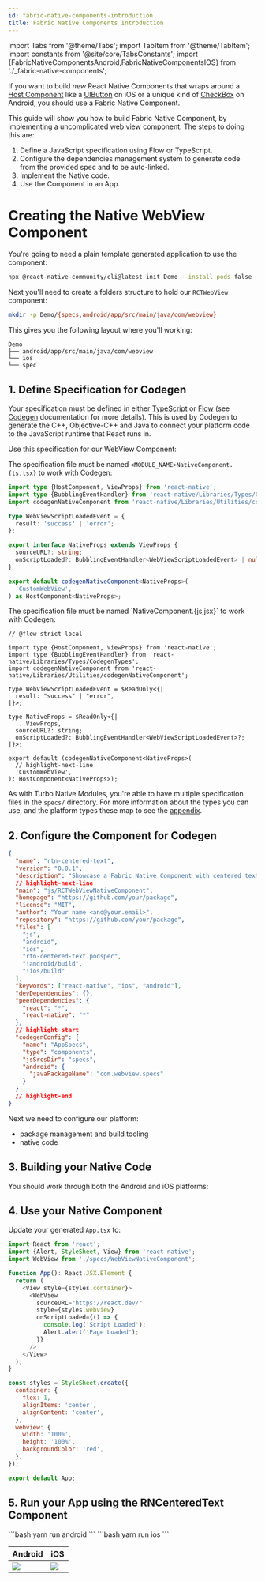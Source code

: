 ```yaml
---
id: fabric-native-components-introduction
title: Fabric Native Components Introduction
---
```


import Tabs from '@theme/Tabs';
import TabItem from '@theme/TabItem';
import constants from '@site/core/TabsConstants';
import {FabricNativeComponentsAndroid,FabricNativeComponentsIOS} from './\_fabric-native-components';

If you want to build _new_ React Native Components that wraps around a [Host Component](https://reactnative.dev/architecture/glossary#host-view-tree-and-host-view) like a [UIButton](https://developer.apple.com/documentation/uikit/uibutton?language=objc) on iOS or a unique kind of [CheckBox](https://developer.android.com/reference/androidx/appcompat/widget/AppCompatCheckBox) on Android, you should use a Fabric Native Component.

This guide will show you how to build Fabric Native Component, by implementing a uncomplicated web view component. The steps to doing this are:

1. Define a JavaScript specification using Flow or TypeScript.
2. Configure the dependencies management system to generate code from the provided spec and to be auto-linked.
3. Implement the Native code.
4. Use the Component in an App.

# Creating the Native WebView Component

You're going to need a plain template generated application to use the component:

```bash
npx @react-native-community/cli@latest init Demo --install-pods false
```

Next you'll need to create a folders structure to hold our `RCTWebView` component:

```bash
mkdir -p Demo/{specs,android/app/src/main/java/com/webview}
```

This gives you the following layout where you'll working:

```
Demo
├── android/app/src/main/java/com/webview
└── ios
└── spec
```

## 1. Define Specification for Codegen

Your specification must be defined in either [TypeScript](https://www.typescriptlang.org/) or [Flow](https://flow.org/) (see [Codegen](the-new-architecture/what-is-codegen) documentation for more details). This is used by Codegen to generate the C++, Objective-C++ and Java to connect your platform code to the JavaScript runtime that React runs in.

Use this specification for our WebView Component:

<Tabs groupId="language" queryString defaultValue={constants.defaultJavaScriptSpecLanguage} values={constants.javaScriptSpecLanguages}>
<TabItem value="typescript">

The specification file must be named `<MODULE_NAME>NativeComponent.{ts,tsx}` to work with Codegen:

```typescript title="Demo/specs/WebViewNativeComponent.ts"
import type {HostComponent, ViewProps} from 'react-native';
import type {BubblingEventHandler} from 'react-native/Libraries/Types/CodegenTypes';
import codegenNativeComponent from 'react-native/Libraries/Utilities/codegenNativeComponent';

type WebViewScriptLoadedEvent = {
  result: 'success' | 'error';
};

export interface NativeProps extends ViewProps {
  sourceURL?: string;
  onScriptLoaded?: BubblingEventHandler<WebViewScriptLoadedEvent> | null;
}

export default codegenNativeComponent<NativeProps>(
  'CustomWebView',
) as HostComponent<NativeProps>;
```

</TabItem>
<TabItem value="flow">
The specification file must be named `<MODULE_NAME>NativeComponent.{js,jsx}` to work with Codegen:

```flow title="Demo/RCTWebView/js/RCTWebViewNativeComponent.js":
// @flow strict-local

import type {HostComponent, ViewProps} from 'react-native';
import type {BubblingEventHandler} from 'react-native/Libraries/Types/CodegenTypes';
import codegenNativeComponent from 'react-native/Libraries/Utilities/codegenNativeComponent';

type WebViewScriptLoadedEvent = $ReadOnly<{|
  result: "success" | "error",
|}>;

type NativeProps = $ReadOnly<{|
  ...ViewProps,
  sourceURL?: string;
  onScriptLoaded?: BubblingEventHandler<WebViewScriptLoadedEvent>?;
|}>;

export default (codegenNativeComponent<NativeProps>(
  // highlight-next-line
  'CustomWebView',
): HostComponent<NativeProps>);
```

</TabItem>
</Tabs>

As with Turbo Native Modules, you're able to have multiple specification files in the `specs/` directory. For more information about the types you can use, and the platform types these map to see the [appendix](appendix.md#codegen-typings).

## 2. Configure the Component for Codegen

```json title="Demo/RCTWebView/package.json"
{
  "name": "rtn-centered-text",
  "version": "0.0.1",
  "description": "Showcase a Fabric Native Component with centered text",
  // highlight-next-line
  "main": "js/RCTWebViewNativeComponent",
  "homepage": "https://github.com/your/package",
  "license": "MIT",
  "author": "Your name <and@your.email>",
  "repository": "https://github.com/your/package",
  "files": [
    "js",
    "android",
    "ios",
    "rtn-centered-text.podspec",
    "!android/build",
    "!ios/build"
  ],
  "keywords": ["react-native", "ios", "android"],
  "devDependencies": {},
  "peerDependencies": {
    "react": "*",
    "react-native": "*"
  },
  // highlight-start
  "codegenConfig": {
    "name": "AppSpecs",
    "type": "components",
    "jsSrcsDir": "specs",
    "android": {
      "javaPackageName": "com.webview.specs"
    }
  }
  // highlight-end
}
```

Next we need to configure our platform:

<!-- TODO: review this -->

- package management and build tooling
- native code

## 3. Building your Native Code

You should work through both the Android and iOS platforms:

<Tabs groupId="platforms" queryString defaultValue={constants.defaultPlatform}>
    <TabItem value="android" label="Android">
        <FabricNativeComponentsAndroid />
    </TabItem>
    <TabItem value="ios" label="iOS">
        <FabricNativeComponentsIOS />
    </TabItem>
</Tabs>

## 4. Use your Native Component

Update your generated `App.tsx` to:

```javascript title="Demo/App.tsx"
import React from 'react';
import {Alert, StyleSheet, View} from 'react-native';
import WebView from './specs/WebViewNativeComponent';

function App(): React.JSX.Element {
  return (
    <View style={styles.container}>
      <WebView
        sourceURL="https://react.dev/"
        style={styles.webview}
        onScriptLoaded={() => {
          console.log('Script Loaded');
          Alert.alert('Page Loaded');
        }}
      />
    </View>
  );
}

const styles = StyleSheet.create({
  container: {
    flex: 1,
    alignItems: 'center',
    alignContent: 'center',
  },
  webview: {
    width: '100%',
    height: '100%',
    backgroundColor: 'red',
  },
});

export default App;
```

## 5. Run your App using the RNCenteredText Component

<Tabs groupId="platforms" queryString defaultValue={constants.defaultPlatform}>
<TabItem value="android" label="Android">
```bash
yarn run android
```
</TabItem>
<TabItem value="ios" label="iOS">
```bash
yarn run ios
```
</TabItem>
</Tabs>

| Android                                | iOS                                |
| -------------------------------------- | ---------------------------------- |
| ![](/docs/assets/webview-android.webp) | ![](/docs/assets/webview-ios.webp) |
